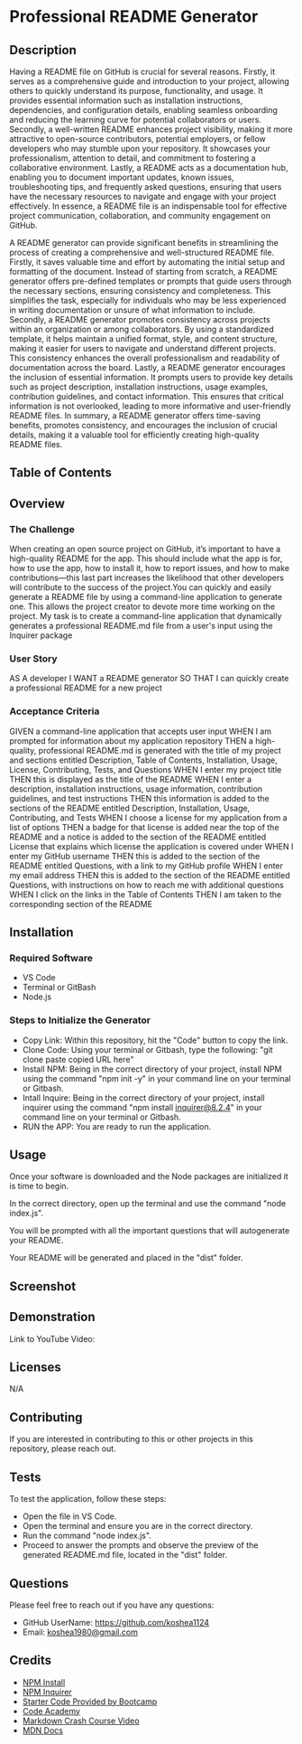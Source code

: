 # Professional README Generator 

##  Description
Having a README file on GitHub is crucial for several reasons. Firstly, it serves as a comprehensive guide and introduction to your project, allowing others to quickly understand its purpose, functionality, and usage. It provides essential information such as installation instructions, dependencies, and configuration details, enabling seamless onboarding and reducing the learning curve for potential collaborators or users. Secondly, a well-written README enhances project visibility, making it more attractive to open-source contributors, potential employers, or fellow developers who may stumble upon your repository. It showcases your professionalism, attention to detail, and commitment to fostering a collaborative environment. Lastly, a README acts as a documentation hub, enabling you to document important updates, known issues, troubleshooting tips, and frequently asked questions, ensuring that users have the necessary resources to navigate and engage with your project effectively. In essence, a README file is an indispensable tool for effective project communication, collaboration, and community engagement on GitHub.

A README generator can provide significant benefits in streamlining the process of creating a comprehensive and well-structured README file. Firstly, it saves valuable time and effort by automating the initial setup and formatting of the document. Instead of starting from scratch, a README generator offers pre-defined templates or prompts that guide users through the necessary sections, ensuring consistency and completeness. This simplifies the task, especially for individuals who may be less experienced in writing documentation or unsure of what information to include. Secondly, a README generator promotes consistency across projects within an organization or among collaborators. By using a standardized template, it helps maintain a unified format, style, and content structure, making it easier for users to navigate and understand different projects. This consistency enhances the overall professionalism and readability of documentation across the board. Lastly, a README generator encourages the inclusion of essential information. It prompts users to provide key details such as project description, installation instructions, usage examples, contribution guidelines, and contact information. This ensures that critical information is not overlooked, leading to more informative and user-friendly README files. In summary, a README generator offers time-saving benefits, promotes consistency, and encourages the inclusion of crucial details, making it a valuable tool for efficiently creating high-quality README files.

##  Table of Contents
##  Overview
### The Challenge
When creating an open source project on GitHub, it’s important to have a high-quality README for the app. This should include what the app is for, how to use the app, how to install it, how to report issues, and how to make contributions—this last part increases the likelihood that other developers will contribute to the success of the project.You can quickly and easily generate a README file by using a command-line application to generate one. This allows the project creator to devote more time working on the project. My task is to create a command-line application that dynamically generates a professional README.md file from a user's input using the Inquirer package

### User Story
AS A developer
I WANT a README generator
SO THAT I can quickly create a professional README for a new project

### Acceptance Criteria
GIVEN a command-line application that accepts user input
WHEN I am prompted for information about my application repository
THEN a high-quality, professional README.md is generated with the title of my project and sections entitled Description, Table of Contents, Installation, Usage, License, Contributing, Tests, and Questions
WHEN I enter my project title
THEN this is displayed as the title of the README
WHEN I enter a description, installation instructions, usage information, contribution guidelines, and test instructions
THEN this information is added to the sections of the README entitled Description, Installation, Usage, Contributing, and Tests
WHEN I choose a license for my application from a list of options
THEN a badge for that license is added near the top of the README and a notice is added to the section of the README entitled License that explains which license the application is covered under
WHEN I enter my GitHub username
THEN this is added to the section of the README entitled Questions, with a link to my GitHub profile
WHEN I enter my email address
THEN this is added to the section of the README entitled Questions, with instructions on how to reach me with additional questions
WHEN I click on the links in the Table of Contents
THEN I am taken to the corresponding section of the README

##  Installation
### Required Software
* VS Code
* Terminal or GitBash
* Node.js

### Steps to Initialize the Generator
* Copy Link: Within this repository, hit the "Code" button to copy the link.
* Clone Code: Using your terminal or Gitbash, type the following: "git clone paste copied URL here"
* Install NPM: Being in the correct directory of your project, install NPM using the command "npm init -y" in your command line on your terminal or Gitbash.
* Intall Inquire: Being in the correct directory of your project, install inquirer using the command "npm install inquirer@8.2.4" in your command line on your terminal or Gitbash.
* RUN the APP: You are ready to run the application.

##  Usage
Once your software is downloaded and the Node packages are initialized it is time to begin.

In the correct directory, open up the terminal and use the command "node index.js".

You will be prompted with all the important questions that will autogenerate your README.

Your README will be generated and placed in the "dist" folder.

##  Screenshot

##  Demonstration
Link to YouTube Video:

##  Licenses
N/A

##  Contributing
If you are interested in contributing to this or other projects in this repository, please reach out.

##  Tests
To test the application, follow these steps:
* Open the file in VS Code.
* Open the terminal and ensure you are in the correct directory.
* Run the command "node index.js".
* Proceed to answer the prompts and observe the preview of the generated README.md file, located in the "dist" folder.

##  Questions
Please feel free to reach out if you have any questions:
* GitHub UserName: https://github.com/koshea1124
* Email: koshea1980@gmail.com

##  Credits
* [NPM Install](https://docs.npmjs.com/cli/v6/commands/npm-init)
* [NPM Inquirer](https://www.npmjs.com/package/inquirer)
* [Starter Code Provided by Bootcamp](https://github.com/coding-boot-camp/potential-enigma)
* [Code Academy](https://www.codecademy.com/catalog)
* [Markdown Crash Course Video](https://www.youtube.com/watch?v=HUBNt18RFbo)
* [MDN Docs](https://developer.mozilla.org/en-US/)


